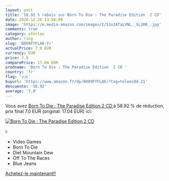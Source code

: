 ```yaml
---
layout: post
title: '58.92 % rabais sur Born To Die : The Paradise Edition  2 CD'
date: 2020-12-26 13:58:09
image: 'https://m.media-amazon.com/images/I/51n2ATaLVNL._SL200_.jpg'
comments: true
category: ofertas
author: ring
slug: 'B009FYFLA6-fr'
actualPrice: 7.0 EUR
currency: EUR
price: 7.0
comparePrice: 17.04 EUR
prodname: 'Born To Die : The Paradise Edition  2 CD '
country: 'fr'
flag: '🇫🇷'
buyurl: 'https://www.amazon.fr/dp/B009FYFLA6/?tag=tolees0d-21'
descuento: '58.92'
average: '7.0'
---
```


Vous avez [Born To Die : The Paradise Edition  2 CD ](https://www.amazon.fr/dp/B009FYFLA6/?tag=tolees0d-21)  à  58.92 % de réduction, prix final  7.0 EUR (original: 17.04 EUR) ici:

[![Born To Die : The Paradise Edition  2 CD](https://m.media-amazon.com/images/I/51n2ATaLVNL._SL200_.jpg)](https://www.amazon.fr/dp/B009FYFLA6/?tag=tolees0d-21)

ℹ️:

- Video Games
- Born To Die
- Diet Mountain Dew
- Off To The Races
- Blue Jeans

[Achetez-le maintenant!!](https://www.amazon.fr/dp/B009FYFLA6/?tag=tolees0d-21)

